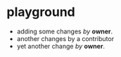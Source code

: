playground
==========

* adding some changes _by_ **owner**.
* another changes by a contributor
* yet another change _by_ **owner**.
